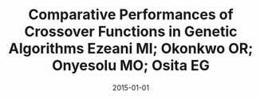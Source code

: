 ---
title: "Comparative Performances of Crossover Functions in Genetic Algorithms Ezeani MI; Okonkwo OR; Onyesolu MO; Osita EG"
collection: publications
permalink: /publication/2015-01-01-ezeanicomparative
date: 2015-01-01
venue: 'None'
citation: 'Ezeani, Mi (2015), Comparative Performances of Crossover Functions in Genetic Algorithms Ezeani MI; Okonkwo OR; Onyesolu MO; Osita EG'
---